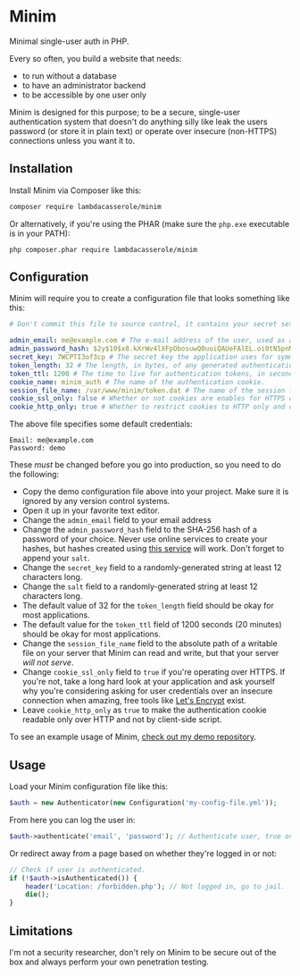 # Minim
Minimal single-user auth in PHP.

Every so often, you build a website that needs:
  * to run without a database
  * to have an administrator backend
  * to be accessible by one user only

Minim is designed for this purpose; to be a secure, single-user authentication system that doesn't do anything silly like leak the users password (or store it in plain text) or operate over insecure (non-HTTPS) connections unless you want it to.

## Installation
Install Minim via Composer like this:

```bash
composer require lambdacasserole/minim
```

Or alternatively, if you're using the PHAR (make sure the `php.exe` executable is in your PATH):

```
php composer.phar require lambdacasserole/minim
```

## Configuration
Minim will require you to create a configuration file that looks something like this:

```yaml
# Don't commit this file to source control, it contains your secret settings.

admin_email: me@example.com # The e-mail address of the user, used as a username.
admin_password_hash: $2y$10$x8.kXrWv4lXFpObosuwQ0uoiQAUeFAlEL.oi0tN5pnM.72hoK9e8K # The user's password hash.
secret_key: 7WCPTI3of3cp # The secret key the application uses for symmetric encryption
token_length: 32 # The length, in bytes, of any generated authentication tokens.
token_ttl: 1200 # The time to live for authentication tokens, in seconds.
cookie_name: minim_auth # The name of the authentication cookie.
session_file_name: /var/www/minim/token.dat # The name of the session file on-disk.
cookie_ssl_only: false # Whether or not cookies are enables for HTTPS only. If enabled, non-HTTPS requests will fail.
cookie_http_only: true # Whether to restrict cookies to HTTP only and disallow access by client-side script.
```

The above file specifies some default credentials:

```
Email: me@example.com
Password: demo
```

These *must* be changed before you go into production, so you need to do the following:

* Copy the demo configuration file above into your project. Make sure it is ignored by any version control systems.
* Open it up in your favorite text editor.
* Change the `admin_email` field to your email address
* Change the `admin_password_hash` field to the SHA-256 hash of a password of your choice. Never use online services to create your hashes, but hashes created using [this service](http://www.xorbin.com/tools/sha256-hash-calculator) will work. Don't forget to append your `salt`.
* Change the `secret_key` field to a randomly-generated string at least 12 characters long.
* Change the `salt` field to a randomly-generated string at least 12 characters long.
* The default value of 32 for the `token_length` field should be okay for most applications.
* The default value for the `token_ttl` field of 1200 seconds (20 minutes) should be okay for most applications.
* Change the `session_file_name` field to the absolute path of a writable file on your server that Minim can read and write, but that your server _will not serve_.
* Change `cookie_ssl_only` field to `true` if you're operating over HTTPS. If you're not, take a long hard look at your application and ask yourself why you're considering asking for user credentials over an insecure connection when amazing, free tools like [Let's Encrypt](https://letsencrypt.org/) exist.
* Leave `cookie_http_only` as `true` to make the authentication cookie readable only over HTTP and not by client-side script.

To see an example usage of Minim, [check out my demo repository](https://github.com/lambdacasserole/minim-demo).

## Usage
Load your Minim configuration file like this:

```php
$auth = new Authenticator(new Configuration('my-config-file.yml'));
```

From here you can log the user in:

```php
$auth->authenticate('email', 'password'); // Authenticate user, true on success false on failure.
```

Or redirect away from a page based on whether they're logged in or not:

```php
// Check if user is authenticated.
if (!$auth->isAuthenticated()) {
    header('Location: /forbidden.php'); // Not logged in, go to jail.
    die();
}
```

## Limitations
I'm not a security researcher, don't rely on Minim to be secure out of the box and always perform your own penetration testing.
